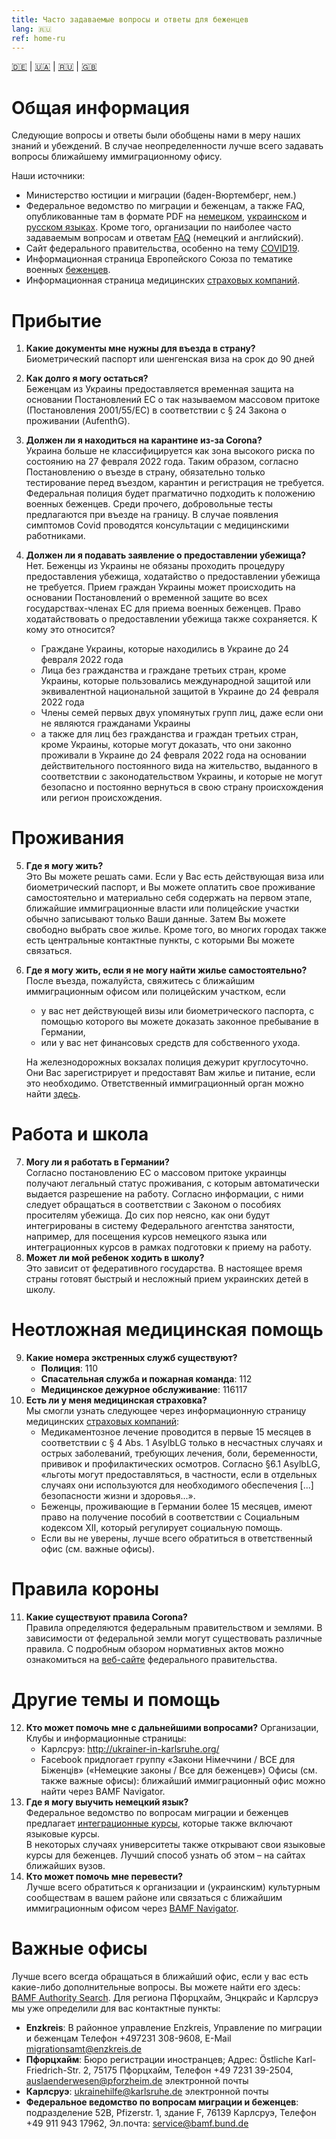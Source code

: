```yaml
---
title: Часто задаваемые вопросы и ответы для беженцев
lang: 🇷🇺
ref: home-ru
---
```


[🇩🇪](./index.html) | [🇺🇦](./index_ua.html) | [🇷🇺](./index_ru.html) | [🇬🇧](./index_en.html)

# Общая информация
Следующие вопросы и ответы были обобщены нами в меру наших знаний и убеждений. В случае неопределенности лучше всего задавать вопросы ближайшему иммиграционному офису.  

Наши источники: 

  - Министерство юстиции и миграции (баден-Вюртемберг, нем.)
  - Федеральное ведомство по миграции и беженцам, а также FAQ, опубликованные там в формате PDF на [немецком](https://www.bamf.de/SharedDocs/Anlagen/DE/AsylFluechtlingsschutz/faq-ukraine.pdf;jsessionid=ED6AE97498A9147C1AF75EF04FF0D880.intranet381?__blob=publicationFile&v=13), [украинском](https://www.bamf.de/SharedDocs/Anlagen/DE/AsylFluechtlingsschutz/faq-ukraine-ukr.pdf?__blob=publicationFile&v=10) и [русском языках](https://www.bamf.de/SharedDocs/Anlagen/DE/AsylFluechtlingsschutz/faq-ukraine-ru.pdf?__blob=publicationFile&v=11). Кроме того, организации по наиболее часто задаваемым вопросам и ответам [FAQ](https://bamf-navi.bamf.de/de/FAQs/) \(немецкий и английский\).
  - Сайт федерального правительства, особенно на тему [COVID19](https://www.bundesregierung.de/breg-de/themen/coronavirus/corona-regeln-und-einschrankungen-1734724).
  - Информационная страница Европейского Союза по тематике военных [беженцев](https://ec.europa.eu/info/strategy/priorities-2019-2024/stronger-europe-world/eu-solidarity-ukraine/eu-assistance-ukraine/information-people-fleeing-war-ukraine_en).
  - Информационная страница медицинских [страховых компаний]().

# Прибытие 
  1. **Какие документы мне нужны для въезда в страну?**  
    Биометрический паспорт или шенгенская виза на срок до 90 дней
  2. **Как долго я могу остаться?**  
    Беженцам из Украины предоставляется временная защита на основании Постановлений ЕС о так называемом массовом притоке (Постановления 2001/55/EC) в соответствии с § 24 Закона о проживании (AufenthG).
  3. **Должен ли я находиться на карантине из-за Corona?**  
    Украина больше не классифицируется как зона высокого риска по состоянию на 27 февраля 2022 года. Таким образом, согласно Постановлению о въезде в страну, обязательно только тестирование перед въездом, карантин и регистрация не требуется. Федеральная полиция будет прагматично подходить к положению военных беженцев. Среди прочего, добровольные тесты предлагаются при въезде на границу. В случае появления симптомов Covid проводятся консультации с медицинскими работниками.
  4. **Должен ли я подавать заявление о предоставлении убежища?**   
    Нет. Беженцы из Украины не обязаны  проходить процедуру предоставления убежища, ходатайство о предоставлении убежища не требуется. Прием граждан Украины может происходить на основании Постановлений о временной защите во всех государствах-членах ЕС для приема военных беженцев. Право ходатайствовать о предоставлении убежища также сохраняется. К кому это относится?   
  
      - Граждане Украины, которые находились в Украине до 24 февраля 2022 года  
      - Лица без гражданства и граждане третьих стран, кроме Украины, которые пользовались международной защитой или эквивалентной национальной защитой в Украине до 24 февраля 2022 года  
      - Члены семей первых двух упомянутых групп лиц, даже если они не являются гражданами Украины  
      - а также для лиц без гражданства и граждан третьих стран, кроме Украины, которые могут доказать, что они законно проживали в Украине до 24 февраля 2022 года на основании действительного постоянного вида на жительство, выданного в соответствии с законодательством Украины, и которые не могут безопасно и постоянно вернуться в свою страну происхождения или регион происхождения.  

# Проживания 
5. **Где  я могу жить?**  
  Это Вы можете решать сами. Если у Вас есть действующая виза или биометрический паспорт, и Вы можете оплатить свое проживание самостоятельно и материально себя содержать на первом этапе, ближайшие иммиграционные власти или полицейские участки обычно записывают только Ваши данные. Затем Вы можете свободно выбрать свое жилье.  Кроме того, во многих городах также есть центральные контактные пункты, с которыми Вы можете связаться.
6. **Где я могу жить, если я не могу найти жилье самостоятельно?**  
  После въезда, пожалуйста, свяжитесь с ближайшим иммиграционным офисом или полицейским участком, если
  
    - у вас нет действующей визы или биометрического паспорта, с помощью которого вы можете доказать законное пребывание в Германии, 
    - или у вас нет финансовых средств для собственного ухода.  
    
    На железнодорожных вокзалах полиция дежурит круглосуточно. Они Вас зарегистрирует и предоставят Вам жилье и питание, если это необходимо. Ответственный иммиграционный орган можно найти [здесь](https://bamf-navi.bamf.de/de/Themen/Behoerden/).

# Работа и школа
7. **Могу ли я работать в Германии?**  
  Согласно постановлению ЕС о массовом притоке украинцы получают легальный статус проживания, с которым  автоматически выдается разрешение на работу. Согласно информации, с ними следует обращаться в соответствии с Законом о пособиях просителям убежища. До  сих пор неясно, как они будут интегрированы в систему Федерального агентства занятости, например, для посещения курсов немецкого языка или интеграционных курсов в рамках подготовки к приему на работу.  
8. **Может ли мой ребенок ходить в школу?**  
  Это зависит от федеративного государства. В настоящее время страны готовят быстрый и несложный прием украинских детей в школу.

# Неотложная медицинская помощь
9. **Какие номера экстренных служб существуют?**
    - **Полиция**: 110
    - **Спасательная служба и пожарная команда**: 112
    - **Медицинское дежурное обслуживание**: 116117  
10. **Есть ли у меня медицинская страховка?**  
  Мы смогли узнать следующее через информационную страницу медицинских [страховых компаний](https://www.krankenkassenzentrale.de/wiki/fluechtlinge):
    - Медикаментозное лечение проводится в первые 15 месяцев в соответствии с § 4 Abs. 1 AsylbLG только в несчастных случаях  и острых заболеваний, требующих лечения, боли, беременности, прививок и профилактических осмотров. Согласно §6.1 AsylbLG, «льготы могут предоставляться, в частности, если в отдельных случаях они используются для необходимого обеспечения \[...\] безопасности жизни и здоровья...».
    - Беженцы, проживающие в Германии более 15 месяцев, имеют право на получение пособий в соответствии с Социальным кодексом XII, который регулирует социальную помощь.  
    - Если вы не уверены, лучше всего обратиться в ответственный офис (см. важные офисы).  

# Правила короны
11.	**Какие существуют правила Corona?**  
  Правила определяются федеральным правительством и землями. В зависимости от федеральной земли могут существовать различные правила. 
С подробным обзором нормативных актов можно ознакомиться на [веб-сайте](https://www.bundesregierung.de/breg-de/themen/coronavirus/corona-regeln-und-einschrankungen-1734724) федерального правительства.

# Другие темы и помощь
12.	**Кто может помочь мне с дальнейшими вопросами?** 
  Организации, Клубы и информационные страницы:
    - Карлсруэ: http://ukrainer-in-karlsruhe.org/
    - Facebook придлогает группу «Закони Німеччини / ВСЕ для Біженців» («Немецкие законы / Все для беженцев»)
    Офисы (см. также важные офисы): ближайший иммиграционный офис можно найти через BAMF Navigator.
13.	**Где я могу выучить немецкий язык?**  
  Федеральное ведомство по вопросам миграции и беженцев предлагает [интеграционные курсы](https://www.bamf.de/DE/Themen/Integration/ZugewanderteTeilnehmende/Integrationskurse/integrationskurse-node.html), которые также включают языковые курсы.  
  В некоторых случаях университеты также открывают свои языковые курсы для беженцев. Лучший способ узнать об этом – на сайтах ближайших вузов.
14. **Кто может помочь мне перевести?**  
  Лучше всего обратиться к организации и (украинским) культурным сообществам в вашем районе или связаться с ближайшим иммиграционным офисом  через [BAMF Navigator](https://bamf-navi.bamf.de/de/Themen/Behoerden/).

# Важные офисы
Лучше всего всегда обращаться в ближайший офис, если у вас есть какие-либо дополнительные вопросы. Вы можете найти его здесь: [BAMF Authority Search](https://bamf-navi.bamf.de/de/Themen/Behoerden/). 
Для региона Пфорцхайм, Энцкрайс и Карлсруэ мы уже определили для вас контактные пункты:
  -	**Enzkreis**: В районное управление Enzkreis, Управление по миграции и беженцам Телефон +497231 308-9608, E-Mail <migrationsamt@enzkreis.de>
  -	**Пфорцхайм**: Бюро регистрации иностранцев; Адрес: Östliche Karl-Friedrich-Str. 2, 75175 Пфорцхайм, Телефон +49 7231 39-2504, <auslaenderwesen@pforzheim.de> электронной почты 
  -	**Карлсруэ**: <ukrainehilfe@karlsruhe.de> электронной почты
  -	**Федеральное ведомство по вопросам миграции и беженцев**: подразделение 52B, Pfizerstr. 1, здание F, 76139 Карлсруэ, Телефон +49 911 943 17962, Эл.почта: <service@bamf.bund.de>
